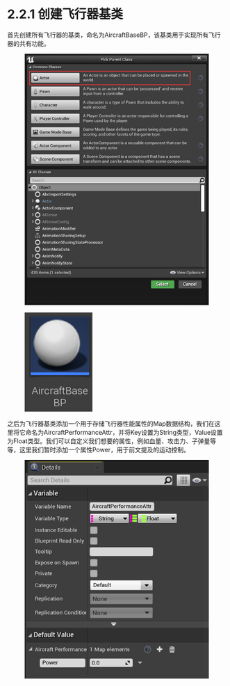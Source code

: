 # 2.2.1 创建飞行器基类

首先创建所有飞行器的基类，命名为AircraftBaseBP，该基类用于实现所有飞行器的共有功能。

<figure><img src="../../.gitbook/assets/image (58).png" alt=""><figcaption></figcaption></figure>

<figure><img src="../../.gitbook/assets/image (3).png" alt=""><figcaption></figcaption></figure>

之后为飞行器基类添加一个用于存储飞行器性能属性的Map数据结构，我们在这里将它命名为AircraftPerformanceAttr，并将Key设置为String类型，Value设置为Float类型。我们可以自定义我们想要的属性，例如血量、攻击力、子弹量等等，这里我们暂时添加一个属性Power，用于前文提及的运动控制。

<figure><img src="../../.gitbook/assets/image (67).png" alt=""><figcaption></figcaption></figure>
